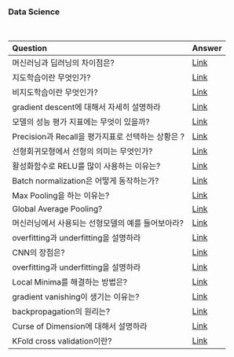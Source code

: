 ### Data Science

<br>

|Question|Answer|
|:--------------|:--------------|
|머신러닝과 딥러닝의 차이점은? | [Link]()|
|지도학습이란 무엇인가? | [Link]()|
|비지도학습이란 무엇인가? | [Link]()|
|gradient descent에 대해서 자세히 설명하라 | [Link]()|
|모델의 성능 평가 지표에는 무엇이 있을까? | [Link]()|
|Precision과 Recall을 평가지표로 선택하는 상황은 ? | [Link]()|
|선형회귀모형에서 선형의 의미는 무엇인가? | [Link]()|
|활성화함수로 RELU를 많이 사용하는 이유는? | [Link]()|
|Batch normalization은 어떻게 동작하는가? | [Link]()|
|Max Pooling을 하는 이유는? | [Link]()|
|Global Average Pooling? | [Link]()|
|머신러닝에서 사용되는 선형모델의 예를 들어보아라? | [Link]()|
|overfitting과 underfitting을 설명하라 | [Link]()|
|CNN의 장점은? | [Link]()|
|overfitting과 underfitting을 설명하라 | [Link]()|
|Local Minima를 해결하는 방법은? | [Link]()|
|gradient vanishing이 생기는 이유는? | [Link]()|
|backpropagation의 원리는?  | [Link]()|
|Curse of Dimension에 대해서 설명하라| [Link]()|
|KFold cross validation이란?| [Link]()|